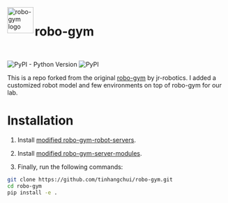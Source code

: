 <img align="left" width="60" height="60" src="https://user-images.githubusercontent.com/36470989/116858354-8668f380-abfe-11eb-81dc-629d9e8a9d4e.png" alt="robo-gym logo">

<!-- omit in toc -->
# robo-gym 

<br>

![PyPI - Python Version](https://img.shields.io/pypi/pyversions/robo-gym)
![PyPI](https://img.shields.io/pypi/v/robo-gym)

This is a repo forked from the original [robo-gym](https://github.com/jr-robotics/robo-gym) by jr-robotics. I added a customized robot model and few environments on top of robo-gym for our lab.

# Installation
1. Install [modified robo-gym-robot-servers](https://github.com/tinhangchui/robo-gym-robot-servers).

2. Install [modified robo-gym-server-modules](https://github.com/tinhangchui/robo-gym-server-modules).

3. Finally, run the following commands:
```bash
git clone https://github.com/tinhangchui/robo-gym.git
cd robo-gym
pip install -e .
```
